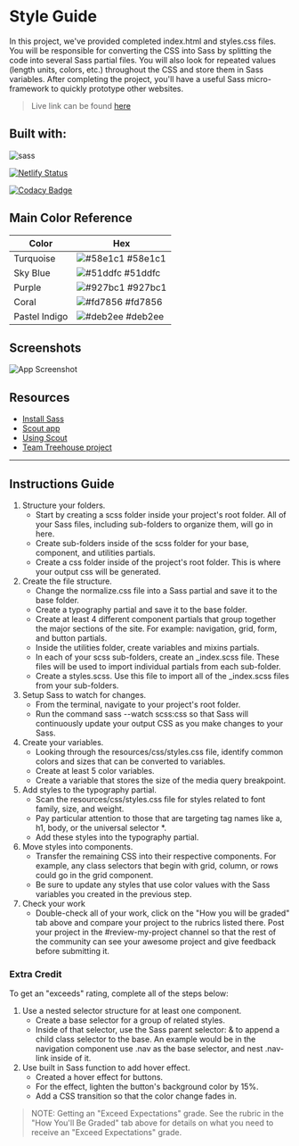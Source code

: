 # Style Guide

In this project, we've provided completed index.html and styles.css files. You will be responsible for converting the CSS into Sass by splitting the code into several Sass partial files. You will also look for repeated values (length units, colors, etc.) throughout the CSS and store them in Sass variables. After completing the project, you'll have a useful Sass micro-framework to quickly prototype other websites.

> Live link can be found [here](https://sassstyleguide.netlify.app/)

## Built with:

![sass](https://camo.githubusercontent.com/7436ecde5696a856dd865d3fc81fa2612054f468e12fdb5d591e7a19a46fc9f7/68747470733a2f2f696d672e736869656c64732e696f2f7374617469632f76313f7374796c653d666f722d7468652d6261646765266d6573736167653d5361737326636f6c6f723d434336363939266c6f676f3d53617373266c6f676f436f6c6f723d464646464646266c6162656c3d)

[![Netlify Status](https://api.netlify.com/api/v1/badges/7058d3e1-9b9a-4d2d-ba1b-363d2acebfbb/deploy-status)](https://app.netlify.com/sites/sassstyleguide/deploys)

[![Codacy Badge](https://app.codacy.com/project/badge/Grade/0e8ac11c85134988a30984a282fd9212)](https://app.codacy.com/gh/CodeLikeAGirl29/style-guide-v7/dashboard?utm_source=gh&utm_medium=referral&utm_content=&utm_campaign=Badge_grade)

## Main Color Reference

| Color         | Hex                                                              |
| ------------- | ---------------------------------------------------------------- |
| Turquoise     | ![#58e1c1](https://via.placeholder.com/10/58e1c1?text=+) #58e1c1 |
| Sky Blue      | ![#51ddfc](https://via.placeholder.com/10/51ddfc?text=+) #51ddfc |
| Purple        | ![#927bc1](https://via.placeholder.com/10/927bc1?text=+) #927bc1 |
| Coral         | ![#fd7856](https://via.placeholder.com/10/fd7856?text=+) #fd7856 |
| Pastel Indigo | ![#deb2ee](https://via.placeholder.com/10/deb2ee?text=+) #deb2ee |

## Screenshots

![App Screenshot](https://res.cloudinary.com/codelikeagirl29/image/upload/v1680393286/projects/Circles-UI-Kit_kbmdqg.png)

## Resources

- [Install Sass](https://sass-lang.com/install)
- [Scout app](https://scout-app.io/)
- [Using Scout](https://towardsdev.com/sass-and-scout-app-415f41811975)
- [Team Treehouse project](https://teamtreehouse.com/projects/web-style-guide#getting-started)

---

## Instructions Guide
1. Structure your folders.
    - Start by creating a scss folder inside your project's root folder. All of your Sass files, including sub-folders to organize them, will go in here.
    - Create sub-folders inside of the scss folder for your base, component, and utilities partials.
    - Create a css folder inside of the project's root folder. This is where your output css will be generated.
2. Create the file structure.
    - Change the normalize.css file into a Sass partial and save it to the base folder.
    - Create a typography partial and save it to the base folder.
    - Create at least 4 different component partials that group together the major sections of the site. For example: navigation, grid, form, and button partials.
    - Inside the utilities folder, create variables and mixins partials.
    - In each of your scss sub-folders, create an _index.scss file. These files will be used to import individual partials from each sub-folder.
    - Create a styles.scss. Use this file to import all of the _index.scss files from your sub-folders.
3. Setup Sass to watch for changes.
    - From the terminal, navigate to your project's root folder.
    - Run the command sass --watch scss:css so that Sass will continuously update your output CSS as you make changes to your Sass.
4. Create your variables.
    - Looking through the resources/css/styles.css file, identify common colors and sizes that can be converted to variables.
    - Create at least 5 color variables.
    - Create a variable that stores the size of the media query breakpoint.
5. Add styles to the typography partial.
    - Scan the resources/css/styles.css file for styles related to font family, size, and weight.
    - Pay particular attention to those that are targeting tag names like a, h1, body, or the universal selector *.
    - Add these styles into the typography partial.
6. Move styles into components.
    - Transfer the remaining CSS into their respective components. For example, any class selectors that begin with grid, column, or rows could go in the grid component.
    - Be sure to update any styles that use color values with the Sass variables you created in the previous step.
7. Check your work
    - Double-check all of your work, click on the "How you will be graded" tab above and compare your project to the rubrics listed there. Post your project in the #review-my-project channel so that the rest of the community can see your awesome project and give feedback before submitting it.
### Extra Credit
To get an "exceeds" rating, complete all of the steps below:

1. Use a nested selector structure for at least one component.
    - Create a base selector for a group of related styles.
    - Inside of that selector, use the Sass parent selector: & to append a child class selector to the base. An example would be in the navigation component use .nav as the base selector, and nest .nav-link inside of it.
2. Use built in Sass function to add hover effect.
    - Created a hover effect for buttons.
    - For the effect, lighten the button's background color by 15%.
    - Add a CSS transition so that the color change fades in.
> NOTE: Getting an "Exceed Expectations" grade.
> See the rubric in the "How You'll Be Graded" tab above for details on what you need to receive an "Exceed Expectations" grade. 
